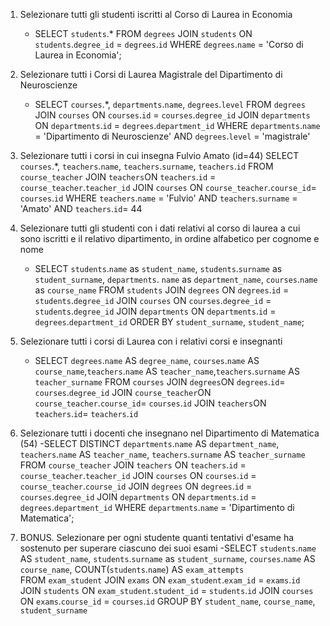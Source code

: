 1. Selezionare tutti gli studenti iscritti al Corso di Laurea in Economia
    -   SELECT `students`.* 
        FROM `degrees` 
        JOIN `students` ON `students`.`degree_id` = `degrees`.`id` 
        WHERE `degrees`.`name` = 'Corso di Laurea in Economia'; 

2. Selezionare tutti i Corsi di Laurea Magistrale del Dipartimento di Neuroscienze
    -   SELECT `courses`.*, `departments`.`name`, `degrees`.`level` 
        FROM `degrees` 
        JOIN `courses` ON `courses`.`id` = `courses`.`degree_id` 
        JOIN `departments` ON `departments`.`id` = `degrees`.`department_id`
        WHERE `departments`.`name` = 'Dipartimento di Neuroscienze'
        AND `degrees`.`level` = 'magistrale'

3. Selezionare tutti i corsi in cui insegna Fulvio Amato (id=44)
  SELECT `courses`.*, `teachers`.`name`, `teachers`.`surname`, `teachers`.`id`
  FROM `course_teacher`
  JOIN `teachers`ON `teachers`.`id` = `course_teacher`.`teacher_id` 
  JOIN `courses` ON `course_teacher`.`course_id`= `courses`.`id`
  WHERE `teachers`.`name` = 'Fulvio'
  AND `teachers`.`surname` = 'Amato'
  AND `teachers`.`id`= 44

4. Selezionare tutti gli studenti con i dati relativi al corso di laurea a cui sono iscritti e il relativo dipartimento, in ordine alfabetico per cognome e nome
    - SELECT `students`.`name` as `student_name`, `students`.`surname` as `student_surname`, `departments`.    `name` as `department_name`, `courses`.`name` as `course_name`
    FROM `students` 
    JOIN `degrees` ON `degrees`.`id` = `students`.`degree_id`
    JOIN `courses` ON `courses`.`degree_id` = `students`.`degree_id`
    JOIN `departments` ON `departments`.`id` = `degrees`.`department_id`
    ORDER BY `student_surname`, `student_name`;

5. Selezionare tutti i corsi di Laurea con i relativi corsi e insegnanti
    - SELECT `degrees`.`name` AS `degree_name`, `courses`.`name` AS `course_name`,`teachers`.`name`  AS `teacher_name`,`teachers`.`surname`  AS `teacher_surname`
    FROM `courses`
    JOIN `degrees`ON `degrees`.`id`= `courses`.`degree_id`
    JOIN `course_teacher`ON `course_teacher`.`course_id`= `courses`.`id`
    JOIN `teachers`ON `teachers`.`id`= `teachers`.`id`

6. Selezionare tutti i docenti che insegnano nel Dipartimento di Matematica (54)
    -SELECT DISTINCT `departments`.`name` AS `department_name`, `teachers`.`name` AS `teacher_name`, `teachers`.`surname` AS `teacher_surname`
    FROM `course_teacher`
    JOIN `teachers` ON `teachers`.`id` = `course_teacher`.`teacher_id`
    JOIN `courses` ON `courses`.`id` = `course_teacher`.`course_id`
    JOIN `degrees` ON `degrees`.`id` = `courses`.`degree_id` 
    JOIN `departments` ON `departments`.`id` = `degrees`.`department_id`
    WHERE `departments`.`name` = 'Dipartimento di Matematica';

7. BONUS. Selezionare per ogni studente quanti tentativi d'esame ha sostenuto per superare ciascuno dei suoi esami
    -SELECT `students`.`name` AS `student_name`, `students`.`surname` as `student_surname`, `courses`.`name` AS `course_name`, COUNT(`students`.`name`) AS `exam_attempts`  
    FROM `exam_student`
    JOIN `exams` ON `exam_student`.`exam_id` = `exams`.`id` 
    JOIN `students` ON `exam_student`.`student_id` = `students`.`id`
    JOIN `courses` ON `exams`.`course_id` = `courses`.`id` 
    GROUP BY `student_name`, `course_name`, `student_surname`

